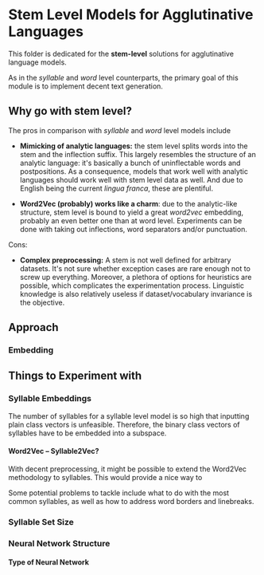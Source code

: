 # Stem Level Models for Agglutinative Languages

This folder is dedicated for the __stem-level__ solutions for agglutinative language models.

As in the _syllable_ and _word_ level counterparts, the primary goal of this module is to implement decent text generation.

## Why go with stem level?

The pros in comparison with _syllable_ and _word_ level models include

* __Mimicking of analytic languages:__ the stem level splits words into the stem and the inflection suffix. This largely resembles the structure of an analytic language: it's basically a bunch of uninflectable words and postpositions. As a consequence, models that work well with analytic languages should work well with stem level data as well. And due to English being the current _lingua franca_, these are plentiful.

* __Word2Vec (probably) works like a charm__: due to the analytic-like structure, stem level is bound to yield a great _word2vec_ embedding, probably an even better one than at word level. Experiments can be done with taking out inflections, word separators and/or punctuation.

Cons:

* __Complex preprocessing:__ A stem is not well defined for arbitrary datasets. It's not sure whether exception cases are rare enough not to screw up everything. Moreover, a plethora of options for heuristics are possible, which complicates the experimentation process. Linguistic knowledge is also relatively useless if dataset/vocabulary invariance is the objective.


## Approach

### Embedding 

## Things to Experiment with

### Syllable Embeddings

The number of syllables for a syllable level model is so high that inputting plain class vectors is unfeasible. Therefore, the binary class vectors of syllables have to be embedded into a subspace.


#### Word2Vec – Syllable2Vec?

With decent preprocessing, it might be possible to extend the Word2Vec methodology to syllables. This would provide a nice way to 

Some potential problems to tackle include what to do with the most common syllables, as well as how to address word borders and linebreaks.

### Syllable Set Size


### Neural Network Structure

#### Type of Neural Network



